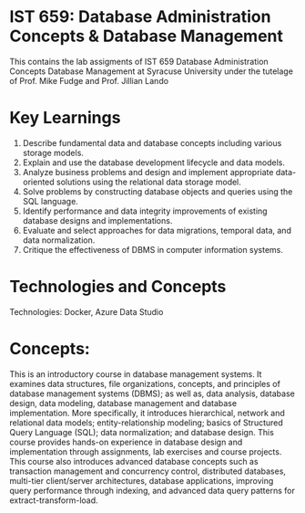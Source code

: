 # IST 659: Database Administration Concepts & Database Management
This contains the lab assigments of IST 659 Database Administration Concepts Database Management at Syracuse University under the tutelage of Prof. Mike Fudge and Prof. Jillian Lando

# Key Learnings
1.	Describe fundamental data and database concepts including various storage models.
2.	Explain and use the database development lifecycle and data models.
3.	Analyze business problems and design and implement appropriate data-oriented solutions using the relational data storage model.
4.	Solve problems by constructing database objects and queries using the SQL language.
5.	Identify performance and data integrity improvements of existing database designs and implementations.
6.	Evaluate and select approaches for data migrations, temporal data, and data normalization.
7.	Critique the effectiveness of DBMS in computer information systems.

# Technologies and Concepts
Technologies: Docker, Azure Data Studio

# Concepts:
This is an introductory course in database management systems. It examines data structures, file organizations, concepts, and principles of database management systems (DBMS); as well as, data analysis, database design, data modeling, database management and database implementation. More specifically, it introduces hierarchical, network and relational data models; entity-relationship modeling; basics of Structured Query Language (SQL); data normalization; and database design. This course provides hands-on experience in database design and implementation through assignments, lab exercises and course projects. This course also introduces advanced database concepts such as transaction management and concurrency control, distributed databases, multi-tier client/server architectures, database applications, improving query performance through indexing, and advanced data query patterns for extract-transform-load.
